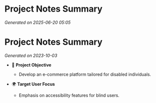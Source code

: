 # Project Notes Summary

*Generated on 2025-06-20 05:05*

# Project Notes Summary

*Generated on 2023-10-03*

- 📌 **Project Objective**
  - Develop an e-commerce platform tailored for disabled individuals.
  
- 🌍 **Target User Focus**
  - Emphasis on accessibility features for blind users.